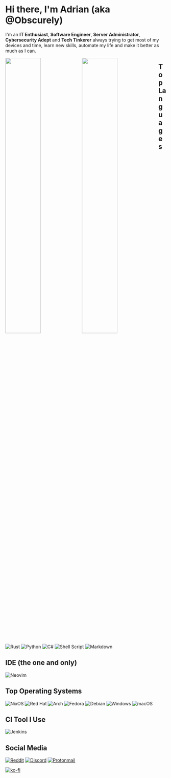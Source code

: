 # Hi there, I'm Adrian (aka @Obscurely)

I'm an **IT Enthusiast**, **Software Engineer**, **Server Administrator**, **Cybersecurity Adept** and **Tech Tinkerer** always trying to get most of my devices and time, learn new skills, automate my life and make it better as much as I can.
          

<img align="left" width="47%" src="https://github-readme-stats.vercel.app/api?username=Obscurely&show_icons=true&bg_color=00000000" />

<img align="left" width="47%" src="https://github-readme-stats.vercel.app/api/top-langs/?username=Obscurely&hide=css&layout=compact&bg_color=00000000" />

## Top Languages

![Rust](https://img.shields.io/badge/rust-%23000000.svg?style=for-the-badge&logo=rust&logoColor=white)
![Python](https://img.shields.io/badge/python-3670A0?style=for-the-badge&logo=python&logoColor=ffdd54)
![C#](https://img.shields.io/badge/c%23-%23239120.svg?style=for-the-badge&logo=c-sharp&logoColor=white)
![Shell Script](https://img.shields.io/badge/shell_script-%23121011.svg?style=for-the-badge&logo=gnu-bash&logoColor=white)
![Markdown](https://img.shields.io/badge/markdown-%23000000.svg?style=for-the-badge&logo=markdown&logoColor=white)

## IDE (the one and only)

![Neovim](https://img.shields.io/badge/NeoVim-%2357A143.svg?&style=for-the-badge&logo=neovim&logoColor=white)

## Top Operating Systems
![NixOS](https://img.shields.io/badge/NixOS-ffffff?style=for-the-badge&logo=nixos)
![Red Hat](https://img.shields.io/badge/Red%20Hat-EE0000?style=for-the-badge&logo=redhat&logoColor=white)
![Arch](https://img.shields.io/badge/Arch%20Linux-1793D1?logo=arch-linux&logoColor=fff&style=for-the-badge)
![Fedora](https://img.shields.io/badge/Fedora-294172?style=for-the-badge&logo=fedora&logoColor=white)
![Debian](https://img.shields.io/badge/Debian-D70A53?style=for-the-badge&logo=debian&logoColor=white)
![Windows](https://img.shields.io/badge/Windows-0078D6?style=for-the-badge&logo=windows&logoColor=white)
![macOS](https://img.shields.io/badge/mac%20os-000000?style=for-the-badge&logo=macos&logoColor=F0F0F0)

## CI Tool I Use
![Jenkins](https://img.shields.io/badge/Jenkins-000000.svg?style=for-the-badge&logo=jenkins&logoColor=white)

## Social Media
[![Reddit](https://img.shields.io/badge/Reddit-%23FF4500.svg?style=for-the-badge&logo=Reddit&logoColor=white)](https://www.reddit.com/user/CrismarucAdrian)
[![Discord](https://img.shields.io/badge/Discord-%235865F2.svg?style=for-the-badge&logo=discord&logoColor=white)](https://discord.gg/ykp5kb46TY)
[![Protonmail](https://img.shields.io/badge/ProtonMail-8B89CC?style=for-the-badge&logo=protonmail&logoColor=white)](mailto:obscurely.message@pm.me)


[![ko-fi](https://ko-fi.com/img/githubbutton_sm.svg)](https://ko-fi.com/K3K3H29LV)

